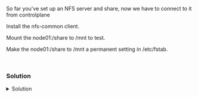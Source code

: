 So far you've set up an NFS server and share, now we have to connect to it from controlplane

Install the nfs-common client.

Mount the node01:/share to /mnt to test.

Make the node01:/share to /mnt a permanent setting in /etc/fstab.

<br>

### Solution
<details>
<summary>Solution</summary>
Install the nfs-common client

```plain
apt -y install nfs-common
```{{exec}}

Test the mount point to verify we can connect.

```plain
mount node01:/share /mnt
```{{exec}}

Let's examine the mount point in our system.

```plain
df -h /mnt
```{{exec}}

Let's verify we can write into this directory.

```plain
touch /mnt/test1
ls -l /mnt
```{{exec}}


</details>